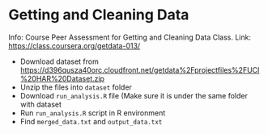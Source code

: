 Getting and Cleaning Data
=========================

Info: Course Peer Assessment for Getting and Cleaning Data Class.
Link: https://class.coursera.org/getdata-013/

* Download dataset from https://d396qusza40orc.cloudfront.net/getdata%2Fprojectfiles%2FUCI%20HAR%20Dataset.zip
* Unzip the files into `dataset` folder
* Download `run_analysis.R` file
(Make sure it is under the same folder with dataset
* Run `run_analysis.R` script in R environment
* Find `merged_data.txt` and `output_data.txt`


